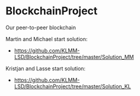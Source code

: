 # BlockchainProject
Our peer-to-peer blockchain

Martin and Michael start solution:
- https://github.com/KLMM-LSD/BlockchainProject/tree/master/Solution_MM

Kristjan and Lasse start solution:
- https://github.com/KLMM-LSD/BlockchainProject/tree/master/Solution_KL
